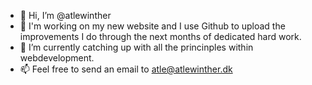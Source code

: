 - 👋 Hi, I’m @atlewinther
- 👀 I'm working on my new website and I use Github to upload the improvements I do through the next months of dedicated hard work.
- 🌱 I’m currently catching up with all the princinples within webdevelopment.
- 📫 Feel free to send an email to atle@atlewinther.dk

<!---
atlewinther/atlewinther is a ✨ special ✨ repository because its `README.md` (this file) appears on your GitHub profile.
You can click the Preview link to take a look at your changes.
--->
